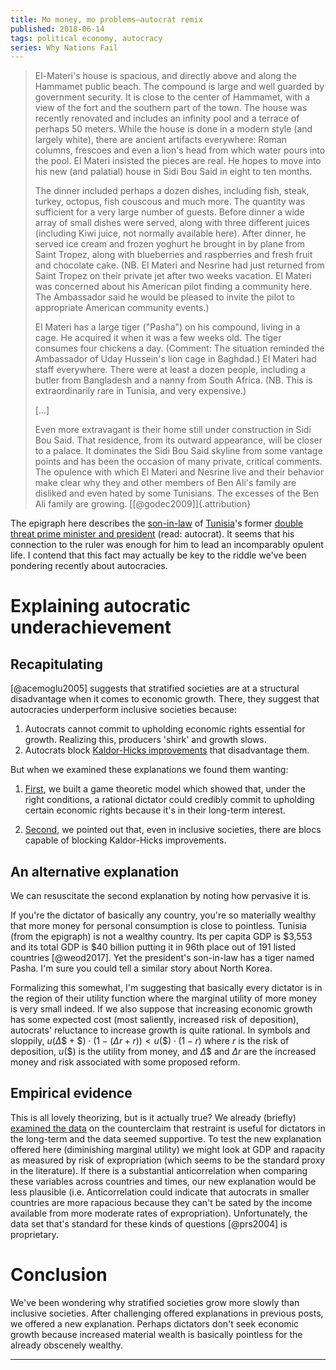 ```yaml
---
title: Mo money, mo problems—autocrat remix
published: 2018-06-14
tags: political economy, autocracy
series: Why Nations Fail
---
```


<blockquote class="epigraph">
El-Materi's house is spacious, and directly above and along the Hammamet public beach. The compound is large and well guarded by government security. It is close to the center of Hammamet, with a view of the fort and the southern part of the town. The house was recently renovated and includes an infinity pool and a terrace of perhaps 50 meters. While the house is done in a modern style (and largely white), there are ancient artifacts everywhere: Roman columns, frescoes and even a lion's head from which water pours into the pool. El Materi insisted the pieces are real. He hopes to move into his new (and palatial) house in Sidi Bou Said in eight to ten months.

The dinner included perhaps a dozen dishes, including fish, steak, turkey, octopus, fish couscous and much more. The quantity was sufficient for a very large number of guests. Before dinner a wide array of small dishes were served, along with three different juices (including Kiwi juice, not normally available here). After dinner, he served ice cream and frozen yoghurt he brought in by plane from Saint Tropez, along with blueberries and raspberries and fresh fruit and chocolate cake. (NB. El Materi and Nesrine had just returned from Saint Tropez on their private jet after two weeks vacation. El Materi was concerned about his American pilot finding a community here. The Ambassador said he would be pleased to invite the pilot to appropriate American community events.)

El Materi has a large tiger ("Pasha") on his compound, living in a cage. He acquired it when it was a few weeks old. The tiger consumes four chickens a day. (Comment: The situation reminded the Ambassador of Uday Hussein's lion cage in Baghdad.) El Materi had staff everywhere. There were at least a dozen people, including a butler from Bangladesh and a nanny from South Africa. (NB. This is extraordinarily rare in Tunisia, and very expensive.)

[...]

Even more extravagant is their home still under construction in Sidi Bou Said. That residence, from its outward appearance, will be closer to a palace. It dominates the Sidi Bou Said skyline from some vantage points and has been the occasion of many private, critical comments. The opulence with which El Materi and Nesrine live and their behavior make clear why they and other members of Ben Ali's family are disliked and even hated by some Tunisians. The excesses of the Ben Ali family are growing. [[@godec2009]]{.attribution}
</blockquote>

The epigraph here describes the [son-in-law](https://en.wikipedia.org/wiki/Sakher_El_Materi) of [Tunisia](https://en.wikipedia.org/wiki/Tunisia)'s former [double threat prime minister and president](https://en.wikipedia.org/wiki/Zine_El_Abidine_Ben_Ali) (read: autocrat). It seems that his connection to the ruler was enough for him to lead an incomparably opulent life. I contend that this fact may actually be key to the riddle we've been pondering recently about autocracies.

# Explaining autocratic underachievement

## Recapitulating

[@acemoglu2005] suggests that stratified societies are at a structural disadvantage when it comes to economic growth. There, they suggest that autocracies underperform inclusive societies because:

1) Autocrats cannot commit to upholding economic rights essential for growth. Realizing this, producers 'shirk' and growth slows.
2) Autocrats block [Kaldor-Hicks improvements](https://en.wikipedia.org/wiki/Kaldor%E2%80%93Hicks_efficiency) that disadvantage them.

But when we examined these explanations we found them wanting:

1) [First](/posts/autocrats-accelerate-growth-cooperation/), we built a game theoretic model which showed that, under the right conditions, a rational dictator could credibly commit to upholding certain economic rights because it's in their long-term interest.

2. [Second](/posts/inclusive-extractive-societies-each-structural-advantages/), we pointed out that, even in inclusive societies, there are blocs capable of blocking Kaldor-Hicks improvements.

## An alternative explanation

We can resuscitate the second explanation by noting how pervasive it is.

If you're the dictator of basically any country, you're so materially wealthy that more money for personal consumption is close to pointless. Tunisia (from the epigraph) is not a wealthy country. Its per capita GDP is $3,553 and its total GDP is $40 billion putting it in 96th place out of 191 listed countries [@weod2017]. Yet the president's son-in-law has a tiger named Pasha. I'm sure you could tell a similar story about North Korea.

Formalizing this somewhat, I'm suggesting that basically every dictator is in the region of their utility function where the marginal utility of more money is very small indeed. If we also suppose that increasing economic growth has some expected cost (most saliently, increased risk of deposition), autocrats' reluctance to increase growth is quite rational. In symbols and sloppily, $u(\Delta\$ + \$) \cdot (1 - (\Delta r + r)) < u(\$) \cdot (1 - r)$ where $r$ is the risk of deposition, $u(\$)$ is the utility from money, and $\Delta\$$ and $\Delta r$ are the increased money and risk associated with some proposed reform.

## Empirical evidence

This is all lovely theorizing, but is it actually true? We already (briefly) [examined the data](/posts/minor-blessings-god-emperor/#empirical-evidence) on the counterclaim that restraint is useful for dictators in the long-term and the data seemed supportive. To test the new explanation offered here (diminishing marginal utility) we might look at GDP and rapacity as measured by risk of expropriation (which seems to be the standard proxy in the literature). If there is a substantial anticorrelation when comparing these variables across countries and times, our new explanation would be less plausible (i.e. Anticorrelation could indicate that autocrats in smaller countries are more rapacious because they can't be sated by the income available from more moderate rates of expropriation). Unfortunately, the data set that's standard for these kinds of questions [@prs2004] is proprietary.

<!--more-->

# Conclusion

We've been wondering why stratified societies grow more slowly than inclusive societies. After challenging offered explanations in previous posts, we offered a new explanation. Perhaps dictators don't seek economic growth because increased material wealth is basically pointless for the already obscenely wealthy.

<hr class="references">
